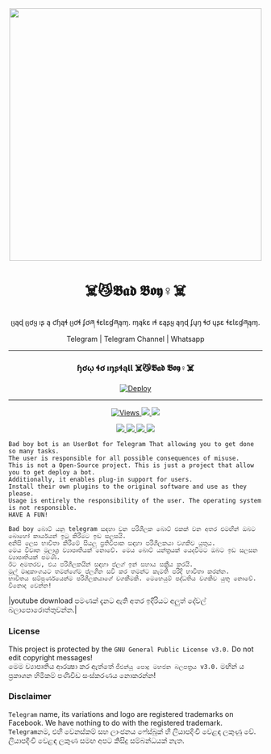 <div align="center">
  <img src="https://c.tenor.com/bqblsnQWv6YAAAAC/devils.gif" weight="300" height="500">
  <h1>☠️😼𝕭𝖆𝖉 𝕭𝖔𝖞♀️☠️</h1>
</div>
<p align="center"> ცąɖ ცơყ ıʂ ą ƈɧąɬ ცơɬ ʄơཞ ɬɛƖɛɠཞąɱ. ɱąƙɛ ıɬ ɛąʂყ ąŋɖ ʄųŋ ɬơ ųʂɛ ɬɛƖɛɠཞąɱ.
  <br>
  <a herf="https://t.me/Dinaa_sc">Telegram | </a>
  <a herf="https://t.me/antechcrew">Telegram Channel | </a>
  <a herf="https://wa.me/+94703178336">Whatsapp</a>
  </br>
</p>  
  
  ---
<div align="center"> 
  <h3> ɧơῳ ɬơ ıŋʂɬąƖƖ ☠️😼𝕭𝖆𝖉 𝕭𝖔𝖞♀️☠️ </h3>
</div>

<div align="center"> 
<a href="https://heroku.com/deploy?template=https://github.com/Dinaaofficial/Badboy"><img src="https://camo.githubusercontent.com/6979881d5a96b7b18a057083bb8aeb87ba35fc279452e29034c1e1c49ade0636/68747470733a2f2f7777772e6865726f6b7563646e2e636f6d2f6465706c6f792f627574746f6e2e737667" alt="Deploy" data-canonical-src="https://www.herokucdn.com/deploy/button.svg" style="max-width: 100%;">
</a></div>


---
  
<div align="center">
  <p>
    <a href="https://github.com/Dinaaofficial/Badboy"><img src="https://hits.seeyoufarm.com/api/count/incr/badge.svg?url=https%3A%2F%2Fgithub.com%2FDinaaofficial%2FBadboy&count_bg=%2379C83D&title_bg=%23555555&icon=gitpod.svg&icon_color=%23E7E7E7&title=Views&edge_flat=false" alt="Views"/>
      </a>
    <a href="https://github.com/Dinaaofficial/Badboy/fork"><img src="https://img.shields.io/github/forks/Dinaaofficial/Badboy?label=Fork&style=social">
      </a>
    <a href="https://github.com/Dinaaofficial/Badboy/stargazers"><img src="https://img.shields.io/github/stars/Dinaaofficial/Badboy?style=social">
      </p>
   <p>
     <a href="https://github.com/Dinaaofficial/Badboy"><img src="https://img.shields.io/github/repo-size/SinhalayaCreator/Badboy?color=purple&label=Repo%20Size&style=plastic">
     </a>
     <a href="https://github.com/Dinaaofficial/Badboy"><img src="https://img.shields.io/github/license/Dinaaofficial/Badboy?color=purple&label=License&style=plastic">
     </a>
     <a href="https://github.com/Dinaaofficial/Badboy"><img src="https://img.shields.io/github/languages/top/Dinaaofficial/Badboy?color=purple&label=Python&style=plastic">
     </a>
     <a href="https://github.com/Dinaaofficial/Badboy"><img src="https://img.shields.io/static/v1?label=Author&message=Mr.Dina%20Creator&color=green&style=plastic">
     </a>
  </p>
  </div>
  
  ```
Bad boy bot is an UserBot for Telegram That allowing you to get done so many tasks.
The user is responsible for all possible consequences of misuse.
This is not a Open-Source project. This is just a project that allow you to get deploy a bot.
Additionally, it enables plug-in support for users.
Install their own plugins to the original software and use as they please.
Usage is entirely the responsibility of the user. The operating system is not responsible.
HAVE A FUN!
```
```
Bad boy බොට් යනු telegram සඳහා වන පරිශීලක බොට් එකක් වන අතර එමඟින් ඔබට බොහෝ කාර්යයන් ඉටු කිරීමට ඉඩ සලසයි.
අනිසි ලෙස භාවිතා කිරීමේ සියලු ප්‍රතිවිපාක සඳහා පරිශීලකයා වගකිව යුතුය.
මෙය විවෘත මූලාශ්‍ර ව්‍යාපෘතියක් නොවේ. මෙය බොට් යන්ත්‍රයක් යෙදවීමට ඔබට ඉඩ සලසන ව්‍යාපෘතියක් පමණි.
ඊට අමතරව, එය පරිශීලකයින් සඳහා ප්ලග් ඉන් සහාය සක්‍රීය කරයි.
මුල් මෘදුකාංගයට තමන්ගේම ප්ලගීන සවි කර තමන්ට කැමති පරිදි භාවිතා කරන්න.
භාවිතය සම්පූර්ණයෙන්ම පරිශීලකයාගේ වගකීමකි. මෙහෙයුම් පද්ධතිය වගකිව යුතු නොවේ.
විනොද වෙන්න!
```
|youtube download පමණක් දැනට ඇති අතර ඉදිරියට අලුත් දේවල් බලාපොරොත්තුවන්න.|
### License
This project is protected by the `GNU General Public License v3.0.`
Do not edit copyright messages!
<br/>මෙම ව්‍යාපෘතිය ආරක්‍ෂා කර ඇත්තේ `ජීඑන්යූ පොදු මහජන බලපත්‍රය v3.0.` මඟින් ය
ප්‍රකාශන හිමිකම් පණිවිඩ සංස්කරණය නොකරන්න!
### Disclaimer
`Telegram` name, its variations and logo are registered trademarks on Facebook. We have nothing to do with the registered trademark.
<br/>`Telegram`නම, එහි වෙනස්කම් සහ ලාංඡනය ෆේස්බුක් හි ලියාපදිංචි වෙළඳ ලකුණු වේ. ලියාපදිංචි වෙළඳ ලකුණ සමඟ අපට කිසිදු සම්බන්ධයක් නැත.
